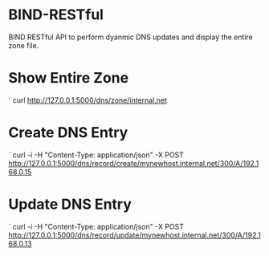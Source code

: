 BIND-RESTful
============

BIND RESTful API to perform dyanmic DNS updates and display the entire zone file.


Show Entire Zone
================

` curl http://127.0.0.1:5000/dns/zone/internal.net

Create DNS Entry
================

` curl -i -H "Content-Type: application/json" -X POST http://127.0.0.1:5000/dns/record/create/mynewhost.internal.net/300/A/192.168.0.15

Update DNS Entry
================

` curl -i -H "Content-Type: application/json" -X POST http://127.0.0.1:5000/dns/record/update/mynewhost.internal.net/300/A/192.168.0.13
